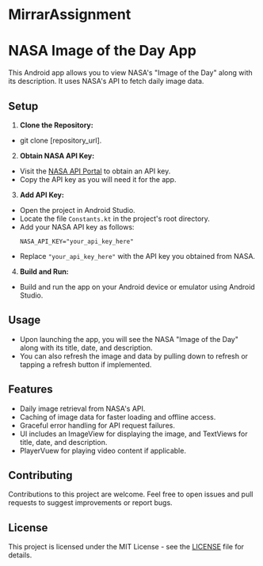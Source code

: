 # MirrarAssignment

# NASA Image of the Day App

This Android app allows you to view NASA's "Image of the Day" along with its description. It uses NASA's API to fetch daily image data.

## Setup

1. **Clone the Repository:**
- git clone [repository_url].

2. **Obtain NASA API Key:**
- Visit the [NASA API Portal](https://api.nasa.gov) to obtain an API key.
- Copy the API key as you will need it for the app.

3. **Add API Key:**
- Open the project in Android Studio.
- Locate the file `Constants.kt` in the project's root directory.
- Add your NASA API key as follows:
  ```
  NASA_API_KEY="your_api_key_here"
  ```
- Replace `"your_api_key_here"` with the API key you obtained from NASA.

4. **Build and Run:**
- Build and run the app on your Android device or emulator using Android Studio.

## Usage

- Upon launching the app, you will see the NASA "Image of the Day" along with its title, date, and description.
- You can also refresh the image and data by pulling down to refresh or tapping a refresh button if implemented.

## Features

- Daily image retrieval from NASA's API.
- Caching of image data for faster loading and offline access.
- Graceful error handling for API request failures.
- UI includes an ImageView for displaying the image, and TextViews for title, date, and description.
- PlayerVuew for playing video content if applicable.

## Contributing

Contributions to this project are welcome. Feel free to open issues and pull requests to suggest improvements or report bugs.

## License

This project is licensed under the MIT License - see the [LICENSE](LICENSE) file for details.


